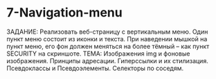 # 7-Navigation-menu
ЗАДАНИЕ: Реализовать веб-страницу с вертикальным меню. Один пункт меню состоит из иконки и текста. При наведении мышкой на пункт меню, его фон должен меняться на более тёмный – как пункт SECURITY на скриншоте. ТЕМА: Изображения img и фоновые изображения. Принципы адресации. Гиперссылки и их стилизация. Псевдоклассы и Псевдоэлементы. Селекторы по соседям.
